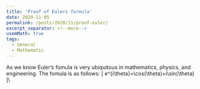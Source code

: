 ```yaml
---
title: 'Proof of Eulers formula'
date: 2020-11-05
permalink: /posts/2020/11/proof-euler/
excerpt_separator: <!--more-->
usemMath: true
tags:
  - General
  - Mathematic
---
```


As we know Euler’s fomula is very ubiquitous in mathematics, physics, and engineering. The fomula is as follows:
\[
 e^{i\theta}=\cos(\theta)+i\sin(\theta) 
]\


